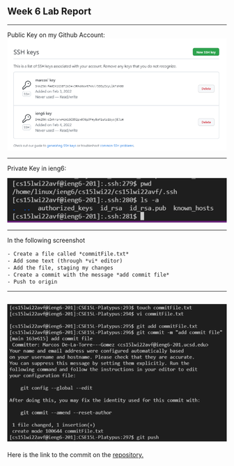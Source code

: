 ## Week 6 Lab Report
---
Public Key on my Github Account:
![gitkey](/pictures3/githubkey.png)

---
Private Key in ieng6: 

![ieng6key](https://raw.githubusercontent.com/Marcos-D/cse15l-lab-reports/main/pictures3/keyLocation.PNG)

---
In the following screenshot

    - Create a file called *commitFile.txt* 
    - Add some text (through *vi* editor) 
    - Add the file, staging my changes
    - Create a commit with the message *add commit file*
    - Push to origin
---

![gitkey](https://raw.githubusercontent.com/Marcos-D/cse15l-lab-reports/main/pictures3/gitCommit.PNG)
---
Here is the link to the commit on the
[repository.](https://github.com/Marcos-D/CSE15L-Platypus/commit/163e615da4c41fbb28dfda433877898ff23bba2b)
